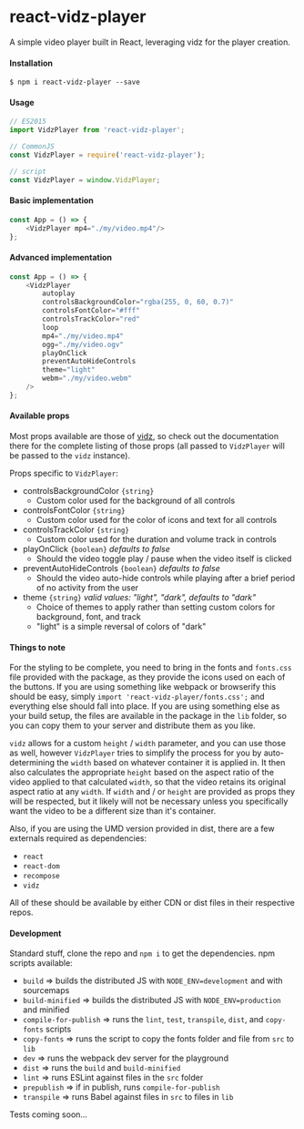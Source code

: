 # react-vidz-player

A simple video player built in React, leveraging vidz for the player creation.

#### Installation

```
$ npm i react-vidz-player --save
```

#### Usage

```javascript
// ES2015
import VidzPlayer from 'react-vidz-player';

// CommonJS
const VidzPlayer = require('react-vidz-player');

// script
const VidzPlayer = window.VidzPlayer;
```

#### Basic implementation

```javascript
const App = () => {
    <VidzPlayer mp4="./my/video.mp4"/>
};
```

#### Advanced implementation

```javascript
const App = () => {
    <VidzPlayer
        autoplay
        controlsBackgroundColor="rgba(255, 0, 60, 0.7)"
        controlsFontColor="#fff"
        controlsTrackColor="red"
        loop
        mp4="./my/video.mp4"
        ogg="./my/video.ogv"
        playOnClick
        preventAutoHideControls
        theme="light"
        webm="./my/video.webm"
    />
};
```

#### Available props

Most props available are those of [vidz](https://github.com/planttheidea/vidz), so check out the documentation there for the complete listing of those props (all passed to `VidzPlayer` will be passed to the `vidz` instance).

Props specific to `VidzPlayer`:
* controlsBackgroundColor `{string}`
    * Custom color used for the background of all controls
* controlsFontColor `{string}`
    * Custom color used for the color of icons and text for all controls
* controlsTrackColor `{string}`
    * Custom color used for the duration and volume track in controls
* playOnClick `{boolean}` *defaults to false*
    * Should the video toggle play / pause when the video itself is clicked
* preventAutoHideControls `{boolean}` *defaults to false*
    * Should the video auto-hide controls while playing after a brief period of no activity from the user
* theme `{string}` *valid values: "light", "dark", defaults to "dark"*
    * Choice of themes to apply rather than setting custom colors for background, font, and track
    * "light" is a simple reversal of colors of "dark"

#### Things to note

For the styling to be complete, you need to bring in the fonts and `fonts.css` file provided with the package, as they provide the icons used on each of the buttons. If you are using something like webpack or browserify this should be easy, simply `import 'react-vidz-player/fonts.css';` and everything else should fall into place. If you are using something else as your build setup, the files are available in the package in the `lib` folder, so you can copy them to your server and distribute them as you like.

`vidz` allows for a custom `height` / `width` parameter, and you can use those as well, however `VidzPlayer` tries to simplify the process for you by auto-determining the `width` based on whatever container it is applied in. It then also calculates the appropriate `height` based on the aspect ratio of the video applied to that calculated `width`, so that the video retains its original aspect ratio at any `width`. If `width` and / or `height` are provided as props they will be respected, but it likely will not be necessary unless you specifically want the video to be a different size than it's container.

Also, if you are using the UMD version provided in dist, there are a few externals required as dependencies:
* `react`
* `react-dom`
* `recompose`
* `vidz`

All of these should be available by either CDN or dist files in their respective repos.

#### Development

Standard stuff, clone the repo and `npm i` to get the dependencies. npm scripts available:
* `build` => builds the distributed JS with `NODE_ENV=development` and with sourcemaps
* `build-minified` => builds the distributed JS with `NODE_ENV=production` and minified
* `compile-for-publish` => runs the `lint`, `test`, `transpile`, `dist`, and `copy-fonts` scripts
* `copy-fonts` => runs the script to copy the fonts folder and file from `src` to `lib`
* `dev` => runs the webpack dev server for the playground
* `dist` => runs the `build` and `build-minified`
* `lint` => runs ESLint against files in the `src` folder
* `prepublish` => if in publish, runs `compile-for-publish`
* `transpile` => runs Babel against files in `src` to files in `lib`

Tests coming soon...